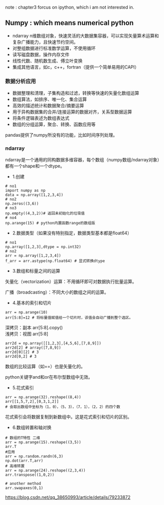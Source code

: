 note : chapter3 forcus on ipython, which i am not interested in.

## Numpy : which means numerical python

* ndarray n维数组对象，快速灵活的大数据集容器，可以实现矢量算术运算和复杂广播能力，且快速节约空间。
* 对整组数据进行标准数学运算，不使用循环
* 读写磁盘数据，操作内存文件
* 线性代数、随机数生成、傅立叶变换
* 集成其他语言，如c，c++，fortran（提供一个简单易用的CAPI）


### 数据分析应用

* 数据整理和清理，子集构造和过滤，转换等快速的矢量化数组运算
* 数组算法，如排序、唯一化、集合运算
* 高效的描述统计和数据聚合/摘要运算
* 用于异构数据集的合并/连接运算的数据对齐，关系型数据运算
* 将条件逻辑表述为数组表达式
* 数组的分组运算，聚合、转换、函数应用等

pandas提供了numpy所没有的功能，比如时间序列处理。

### ndarray

ndarray是一个通用的同构数据多维容器，每个数组（numpy数组/ndarray对象）都有一个shape和一个dtype。 

* 1.创建 

```
# no1
import numpy as np
data = np.array([1,2,3,4])
# no2
np.zeros((3,6))
# no3
np.empty((4,3,2))# 返回未初始化的垃圾值
# no4
np.arange(15) # python内置函数range的数组版
```

* 2.数据类型（如果没有特别指定，数据类型基本都是float64）

```
# no1
np.array([1,2,3],dtype = np.int32)
# no2
arr = np.array([1,2,3,4])
f_arr = arr.astype(np.float64) # 显式转换dtype
```

* 3.数组和标量之间的运算

矢量化（vectorization）运算：不用循环即可对数据执行批量运算。

广播（broadcasting）：不同大小的数组之间的运算。

* 4.基本的索引和切片
```
arr = np.arange(10)
arr[5:8]=12 # 将标量值赋值给一个切片时，该值会自动广播到整个选区。
```
深拷贝：副本 arr[5:8].copy()  
浅拷贝：视图 arr[5:8]

```
arr2d = np.array([[1,2,3],[4,5,6],[7,8,9]])
arr2d[2] # array([7,8,9])
arr2d[0][2] # 3
arr2d[0,2] # 3
```

数组的比较运算（如==）也是矢量化的。

python关键字and和or在布尔型数组中无效。

* 5.花式索引
```
arr = np.arange(32).reshape((8,4))
arr[[1,5,7,2],[0,3,1,2]]
# 会取出数组中坐标为（1，0），（5，3），（7，1），（2，2）的四个数
```

花式索引会将数据复制到新数组中。这是花式索引和切片的区别。

* 6.数组转置和轴对换

```
# 数组的T特性 二维
arr = np.arange(15).reshape((3,5))
arr.T
#应用
arr = np.random.randn(6,3)
np.dot(arr.T,arr)
# 高维转置 
arr = np.arange(24).reshape((2,3,4))
arr.transpose((1,0,2))

# another method
arr.swapaxes(0,1)
```
https://blog.csdn.net/qq_38650993/article/details/79233872


